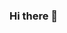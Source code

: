 ### Hi there 👋

<!--
**Fr0ztyy43/Fr0ztyy43** is a ✨ _special_ ✨ repository because its `README.md` (this file) appears on your GitHub profile# 📊 GitHub Stats:


# 📊 GitHub Stats:
![](https://github-readme-stats.vercel.app/api?username=Fr0ztyy43&theme=dark&hide_border=false&include_all_commits=false&count_private=false)<br/>
![](https://github-readme-streak-stats.herokuapp.com/?user=Fr0ztyy43&theme=dark&hide_border=false)<br/>
![](https://github-readme-stats.vercel.app/api/top-langs/?username=Fr0ztyy43&theme=dark&hide_border=false&include_all_commits=false&count_private=false&layout=compact)



---
[![](https://visitcount.itsvg.in/api?id=Fr0ztyy43&icon=0&color=0)](https://visitcount.itsvg.in)
